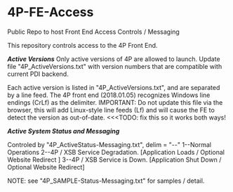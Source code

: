 # 4P-FE-Access
Public Repo to host Front End Access Controls / Messaging


This repository controls access to the 4P Front End.

***Active Versions***
Only active versions of 4P are allowed to launch. Update file "4P_ActiveVersions.txt" with version numbers that are compatible with current PDI backend.

Each active version is listed in "4P_ActiveVersions.txt", and are separated by a line feed. The 4P front end (2018.01.05) recognizes Windows line endings (CrLf) as the delimiter. IMPORTANT: Do not update this file via the browser, this will add Linux-style line feeds (Lf) and will cause the FE to detect the version as out-of-date. <<<TODO: fix this so it works both ways! 

***Active System Status and Messaging***

Controled by  "4P_ActiveStatus-Messaging.txt", delim = "--"
1--Normal Operations 
2--4P / XSB Service Degradation. [Application Loads / Optional Website Redirect ]
3--4P / XSB Service is Down. [Application Shut Down / Optional Website Redirect]

NOTE: see "4P_SAMPLE-Status-Messaging.txt" for samples / detail.
